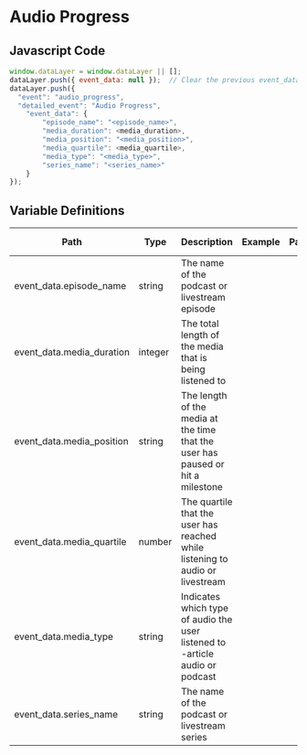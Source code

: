 # Audio Progress

### 

## Javascript Code
```js
window.dataLayer = window.dataLayer || [];
dataLayer.push({ event_data: null });  // Clear the previous event_data object.
dataLayer.push({
  "event": "audio_progress",
  "detailed_event": "Audio Progress",
    "event_data": {
        "episode_name": "<episode_name>",
        "media_duration": <media_duration>,
        "media_position": "<media_position>",
        "media_quartile": <media_quartile>,
        "media_type": "<media_type>",
        "series_name": "<series_name>"
    }
});
```

## Variable Definitions

|Path|Type|Description|Example|Pattern|Min Length|Max Length|Minimum|Maximum|Multiple Of|
| --- | --- | --- | --- | --- | --- | --- | --- | --- | --- |
|event_data.episode_name|string|The name of the podcast or livestream episode||||||||
|event_data.media_duration|integer|The total length of the media that is being listened to||||||||
|event_data.media_position|string|The length of the media at the time that the user has paused or hit a milestone||||||||
|event_data.media_quartile|number|The quartile that the user has reached while listening to audio or livestream||||||||
|event_data.media_type|string|Indicates which type of audio the user listened to -article audio or podcast||||||||
|event_data.series_name|string|The name of the podcast or livestream series||||||||




